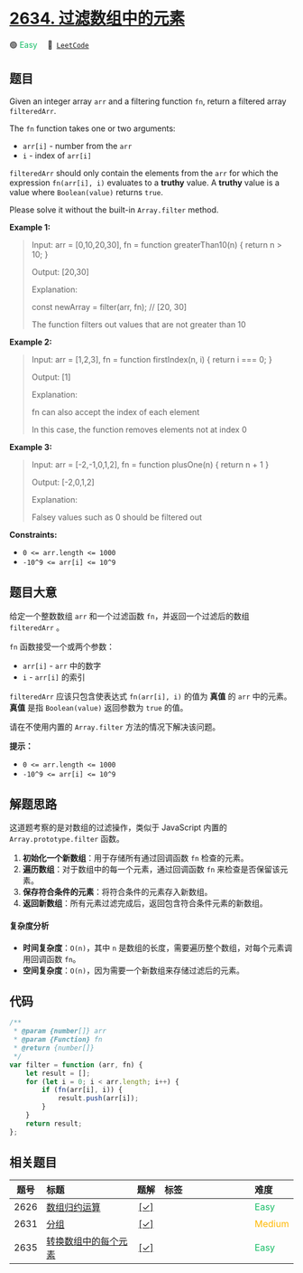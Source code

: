 # [2634. 过滤数组中的元素](https://leetcode.com/problems/filter-elements-from-array)

🟢 <font color=#15bd66>Easy</font>&emsp; 🔗&ensp;[`LeetCode`](https://leetcode.com/problems/filter-elements-from-array)

## 题目

Given an integer array `arr` and a filtering function `fn`, return a filtered
array `filteredArr`.

The `fn` function takes one or two arguments:

- `arr[i]` \- number from the `arr`
- `i` \- index of `arr[i]`

`filteredArr` should only contain the elements from the `arr` for which the
expression `fn(arr[i], i)` evaluates to a **truthy** value. A **truthy**
value is a value where `Boolean(value)` returns `true`.

Please solve it without the built-in `Array.filter` method.

**Example 1:**

> Input: arr = [0,10,20,30], fn = function greaterThan10(n) { return n > 10; }
>
> Output: [20,30]
>
> Explanation:
>
> const newArray = filter(arr, fn); // [20, 30]
>
> The function filters out values that are not greater than 10

**Example 2:**

> Input: arr = [1,2,3], fn = function firstIndex(n, i) { return i === 0; }
>
> Output: [1]
>
> Explanation:
>
> fn can also accept the index of each element
>
> In this case, the function removes elements not at index 0

**Example 3:**

> Input: arr = [-2,-1,0,1,2], fn = function plusOne(n) { return n + 1 }
>
> Output: [-2,0,1,2]
>
> Explanation:
>
> Falsey values such as 0 should be filtered out

**Constraints:**

- `0 <= arr.length <= 1000`
- `-10^9 <= arr[i] <= 10^9`

## 题目大意

给定一个整数数组 `arr` 和一个过滤函数 `fn`，并返回一个过滤后的数组 `filteredArr` 。

`fn` 函数接受一个或两个参数：

- `arr[i]` \- `arr` 中的数字
- `i` \- `arr[i]` 的索引

`filteredArr` 应该只包含使表达式 `fn(arr[i], i)` 的值为 **真值** 的 `arr` 中的元素。**真值** 是指
`Boolean(value)` 返回参数为 `true` 的值。

请在不使用内置的 `Array.filter` 方法的情况下解决该问题。

**提示：**

- `0 <= arr.length <= 1000`
- `-10^9 <= arr[i] <= 10^9`

## 解题思路

这道题考察的是对数组的过滤操作，类似于 JavaScript 内置的 `Array.prototype.filter` 函数。

1. **初始化一个新数组**：用于存储所有通过回调函数 `fn` 检查的元素。
2. **遍历数组**：对于数组中的每一个元素，通过回调函数 `fn` 来检查是否保留该元素。
3. **保存符合条件的元素**：将符合条件的元素存入新数组。
4. **返回新数组**：所有元素过滤完成后，返回包含符合条件元素的新数组。

#### 复杂度分析

- **时间复杂度**：`O(n)`，其中 `n` 是数组的长度，需要遍历整个数组，对每个元素调用回调函数 `fn`。
- **空间复杂度**：`O(n)`，因为需要一个新数组来存储过滤后的元素。

## 代码

```javascript
/**
 * @param {number[]} arr
 * @param {Function} fn
 * @return {number[]}
 */
var filter = function (arr, fn) {
	let result = [];
	for (let i = 0; i < arr.length; i++) {
		if (fn(arr[i], i)) {
			result.push(arr[i]);
		}
	}
	return result;
};
```

## 相关题目

<!-- prettier-ignore -->
| 题号 | 标题 | 题解 | 标签 | 难度 |
| :------: | :------ | :------: | :------ | :------ |
| 2626 | [数组归约运算](https://leetcode.com/problems/array-reduce-transformation) | [[✓]](/problem/2626.md) |  | <font color=#15bd66>Easy</font> |
| 2631 | [分组](https://leetcode.com/problems/group-by) | [[✓]](/problem/2631.md) |  | <font color=#ffb800>Medium</font> |
| 2635 | [转换数组中的每个元素](https://leetcode.com/problems/apply-transform-over-each-element-in-array) | [[✓]](/problem/2635.md) |  | <font color=#15bd66>Easy</font> |

<style>
.blue {
    background-color: #096dd9;
    padding: 0.25rem 0.5rem;
    margin: 0;
    font-size: 0.85em;
    border-radius: 3px;
    color: white;
    font-weight: 500;
}
table th:first-of-type { width: 10%; }
table th:nth-of-type(2) { width: 35%; }
table th:nth-of-type(3) { width: 10%; }
table th:nth-of-type(4) { width: 35%; }
table th:nth-of-type(5) { width: 10%; }
</style>
